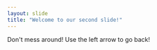 ```yaml
---
layout: slide
title: "Welcome to our second slide!"
---
```

Don't mess around!
Use the left arrow to go back!
